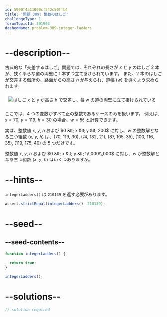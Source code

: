 ```yaml
---
id: 5900f4a11000cf542c50ffb4
title: '問題 309: 整数のはしご'
challengeType: 1
forumTopicId: 301963
dashedName: problem-309-integer-ladders
---
```


# --description--

古典的な「交差するはしご」問題では、それぞれの長さが $x$ と $y$ のはしご 2 本が、狭く平らな道の両壁に 1 本ずつ立て掛けられています。 また、2 本のはしごが交差する個所の、路面からの高さ $h$ が与えられ、道幅 ($w$) を導くよう求められます。

<img class="img-responsive center-block" alt="はしご x と y が高さ h で交差し、幅 w の道の両壁に立て掛けられている" src="https://cdn.freecodecamp.org/curriculum/project-euler/integer-ladders.gif" style="background-color: white; padding: 10px;" />

ここでは、4 つの変数がすべて正の整数であるケースのみを扱います。 例えば、$x = 70$, $y = 119$, $h = 30$ の場合、$w = 56$ と計算できます。

実は、整数値 $x$, $y$, $h$ および $0 &lt; x &lt; y &lt; 200$ に対し、$w$ の整数解となる三つ組数 ($x$, $y$, $h$) は、(70, 119, 30), (74, 182, 21), (87, 105, 35), (100, 116, 35), (119, 175, 40) の 5 つだけです。

整数値 $x$, $y$, $h$ および $0 &lt; x &lt; y &lt; 1\\,000\\,000$ に対し、$w$ が整数解となる三つ組数 ($x$, $y$, $h$) はいくつありますか。

# --hints--

`integerLadders()` は `210139` を返す必要があります。

```js
assert.strictEqual(integerLadders(), 210139);
```

# --seed--

## --seed-contents--

```js
function integerLadders() {

  return true;
}

integerLadders();
```

# --solutions--

```js
// solution required
```
